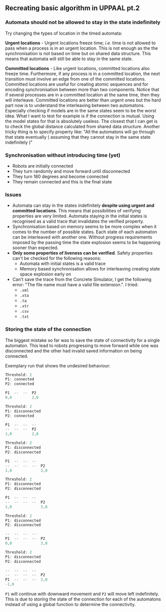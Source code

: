 ## Recreating basic algorithm in UPPAAL pt.2
### Automata should not be allowed to stay in the state indefinitely 
Try changing the types of location in the timed automata:

**Urgent locations** - Urgent locations freeze time; _i.e._ time is not allowed to pass when a process is in an urgent location.
	This is not enough as the the synchronisation is not based on time but on shared data structure. This means that automata will still be able to stay in the same state.

**Committed locations** - Like urgent locations, committed locations also freeze time. Furthermore, if any process is in a committed location, the next transition must involve an edge from one of the committed locations. Committed locations are useful for creating atomic sequences and for encoding synchronisation between more than two components. Notice that if several processes are in a committed location at the same time, then they will interleave.
	Committed locations are better than urgent ones but the hard part now is to understand the interleaving between two automatons. Especially checking if models are in the same states seem to be the worst idea. What I want to test for example is if the connection is mutual. Using the model states for that is absolutely useless. The closest that I can get is to check the global distance calculated from shared data structure. Another tricky thing is to specify property like: "All the automatons will go through that state eventually ( assuming that they cannot stay in the same state indefinitely )"

### Synchronisation without introducing time (yet)
- Robots are initially connected
- They turn randomly and move forward until disconnected
- They turn 180 degrees and become connected 
- They remain connected and this is the final state

### Issues
- Automata can stay in the states indefinitely **despite using urgent and committed locations**. This means that possibilities of verifying properties are very limited. Automata staying in the initial states is recognised as a valid trace that invalidates the verified property.
- Synchronisation based on memory seems to be more complex when it comes to the number of possible states. Each state of each automaton can be interleaved with another one. Without progress requirements imposed by the passing time the state explosion seems to be happening sooner than expected.
- **Only some properties of liveness can be verified**. Safety properties can't be checked for the following reasons:
	- Automata with initial states is a valid trace
	- Memory based synchronisation allows for interleaving creating state space explosion early on
- Can't save the trace from the Concrete Simulator, I get the following error: "The file name must have a valid file extension.". I tried:
	- `.xml`
	- `.xta`
	- `.ta`
	- `.xtr`
	- `.csv`
	- `.txt`

### Storing the state of the connection
The biggest mistake so far was to save the state of connectivity for a single automaton. This lead to robots progressing to move forward while one was disconnected and the other had invalid saved information on being connected.

Exemplary run that shows the undesired behaviour:
```ts
Threshold: 2
P1: connected
P2: connected

P1  --  --  P2
0,0         2,0
```

```ts
Threshold: 2
P1: disconnected
P2: connected

P1  --  --  --
--  --  --  P2
1,0         2,0
```

```ts
Threshold: 2
P1: disconnected
P2: disconnected

P1  --  --  --
--  --  --  --  P2
1,0             3,0
```

```ts
Threshold: 2
P1: disconnected
P2: disconnected

P1  --  --  --
--  --  --  --  P2
1,0             3,0
```

```ts
Threshold: 2
P1: disconnected
P2: disconnected

--  --  --  --
P1  --  --  --  P2
0,0             3,0
```

```ts
Threshold: 2
P1: disconnected
P2: disconnected

--  --  --  --
--  --  --  --  P2
P1  --  --  --  3,0
-1,0             
```

`P1` will continue with downward movement and `P2` will move left indefinitely. This is due to storing the state of the connection for each of the automatons instead of using a global function to determine the connectivity.